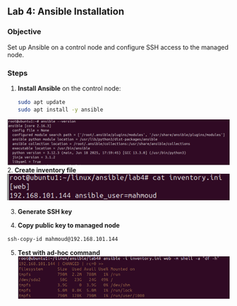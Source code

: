
##  Lab 4: Ansible Installation

###  Objective

Set up Ansible on a control node and configure SSH access to the managed node.

### Steps

1. **Install Ansible** on the control node:
   ```bash
   sudo apt update
   sudo apt install -y ansible
   ```
![alt text](image.png)
2. **Create inventory file**
![alt text](image-3.png)

3. **Generate SSH key**

4. **Copy public key to managed node**
```bash
ssh-copy-id mahmoud@192.168.101.144
```
5. **Test with ad-hoc command**
![alt text](image-2.png)

